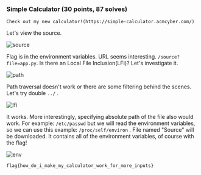 ### Simple Calculator (30 points, 87 solves)

	Check out my new calculator!(https://simple-calculator.acmcyber.com/)

Let's view the source.

![source](https://s2.loli.net/2023/03/11/yk32GEFbQOqC7He.png)

Flag is in the environment variables. URL seems interesting. `/source?file=app.py`. Is there an Local File Inclusion(LFI)? Let's investigate it.

![path](https://s2.loli.net/2023/03/11/up8SXQ3xm6JYfor.png)

Path traversal doesn't work or there are some filtering behind the scenes. Let's try double `../` .

![lfi](https://s2.loli.net/2023/03/11/yLREShkft4DnaC9.png)

It works. More interestingly, specifying absolute path of the file also would work. For example: `/etc/passwd` but we will read the environment variables, so we can use this example: `/proc/self/environ` . File named "Source" will be downloaded. It contains all of the environment variables, of course with the flag!

![env](https://s2.loli.net/2023/03/11/WEXzOiotS6ZB3YI.png)

	flag{how_do_i_make_my_calculator_work_for_more_inputs}